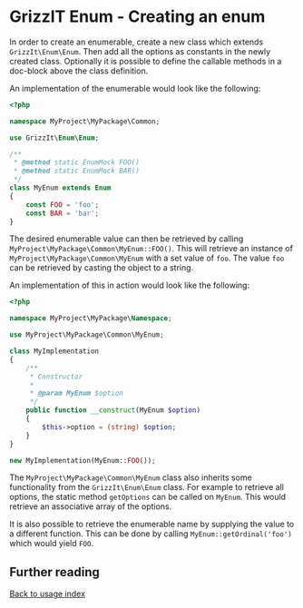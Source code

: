 # GrizzIT Enum - Creating an enum

In order to create an enumerable, create a new class which extends
`GrizzIt\Enum\Enum`. Then add all the options as constants in the newly created
class. Optionally it is possible to define the callable methods in a doc-block
above the class definition.

An implementation of the enumerable would look like the following:
```php
<?php

namespace MyProject\MyPackage\Common;

use GrizzIt\Enum\Enum;

/**
 * @method static EnumMock FOO()
 * @method static EnumMock BAR()
 */
class MyEnum extends Enum
{
    const FOO = 'foo';
    const BAR = 'bar';
}
```

The desired enumerable value can then be retrieved by calling
`MyProject\MyPackage\Common\MyEnum::FOO()`. This will retrieve an instance of
`MyProject\MyPackage\Common\MyEnum` with a set value of `foo`. The value `foo`
can be retrieved by casting the object to a string.

An implementation of this in action would look like the following:
```php
<?php

namespace MyProject\MyPackage\Namespace;

use MyProject\MyPackage\Common\MyEnum;

class MyImplementation
{
    /**
     * Constructor
     *
     * @param MyEnum $option
     */
    public function __construct(MyEnum $option)
    {
        $this->option = (string) $option;
    }
}

new MyImplementation(MyEnum::FOO());
```

The `MyProject\MyPackage\Common\MyEnum` class also inherits some functionality
from the `GrizzIt\Enum\Enum` class. For example to retrieve all options, the
static method `getOptions` can be called on `MyEnum`. This would retrieve an
associative array of the options.

It is also possible to retrieve the enumerable name by supplying the value to a
different function. This can be done by calling `MyEnum::getOrdinal('foo')`
which would yield `FOO`.

## Further reading

[Back to usage index](index.md)
